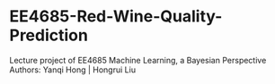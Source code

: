 # EE4685-Red-Wine-Quality-Prediction
Lecture project of EE4685 Machine Learning, a Bayesian Perspective
Authors: Yanqi Hong | Hongrui Liu 
